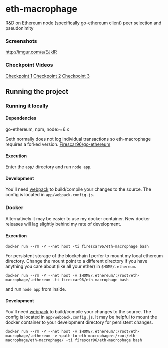 # eth-macrophage
R&amp;D on Ethereum node (specifically go-ethereum client) peer selection and pseudonimity

### Screenshots
http://imgur.com/a/EJklR

### Checkpoint Videos
[Checkpoint 1](https://www.dropbox.com/s/0h40iz5qvdbpd6e/eth-macrophage-checkpoint1.webm?dl=0)
[Checkpoint 2](https://www.dropbox.com/s/didfomy4322arfa/eth-macrophage-checkpoint2.webm?dl=0)
[Checkpoint 3](https://www.dropbox.com/s/eyalnqxfcbugny2/eth-macrophage-checkpoint3.webm?dl=0)

## Running the project

### Running it locally

#### Dependencies
go-ethereum, npm, node>=6.x

Geth normally does not log individual transactions so eth-macrophage requires a forked version. [Firescar96/go-ethereum](https://github.com/Firescar96/go-ethereum)

#### Execution
Enter the `app/` directory and run `node app`.

#### Development
You'll need [webpack](https://www.npmjs.com/package/webpack) to build/compile your changes to the source. The config is located in `app/webpack.config.js`.

### Docker
Alternatively it may be easier to use my docker container. New docker releases will lag slightly behind my rate of development.

#### Execution
`docker run --rm -P --net host -ti firescar96/eth-macrophage bash`

For persistent storage of the blockchain I perfer to mount my local ethereum directory. Change the mount point to a different directory if you have anything you care about (like all your ether) in `$HOME/.ethereum`.

`docker run --rm -P --net host -v $HOME/.ethereum/:/root/eth-macrophage/.ethereum -ti firescar96/eth-macrophage bash`

and run `node app` from inside.

#### Development
You'll need [webpack](https://www.npmjs.com/package/webpack) to build/compile your changes to the source. The config is located in `app/webpack.config.js`. It may be helpful to mount the docker container to your development directory for persistent changes.

`docker run --rm -P --net host -v $HOME/.ethereum/:/root/eth-macrophage/.ethereum -v <path-to-eth-macrophage>:/root/eth-macrophage/eth-macrophage/ -ti firescar96/eth-macrophage bash`
